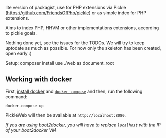 lite version of packagist, use for PHP extensions via Pickle (https://github.com/FriendsOfPhp/pickle) or as simple
index for PHP extensions.

Aims to index PHP, HHVM or other implementations extensions, according 
to pickle goals.

Nothing done yet, see the issues for the TODOs. We will try to keep uptodate as much as possible. For now only the skeleton has been created, open early :)

Setup:
composer install
use ./web as document_root

## Working with docker

First, [install docker](https://docs.docker.com/installation/) and [`docker-compose`](https://docs.docker.com/compose/install/)
and then, run the following command:

```
docker-compose up
```

PickleWeb will then be available at `http://localhost:8080`.

*If you are using [boot2docker](), you will have to replace `localhost` with the IP of your boot2docker VM*
